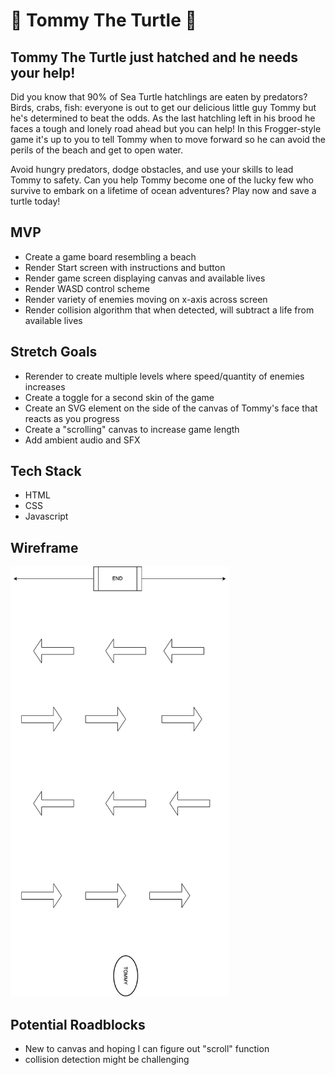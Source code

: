 # 🐢 Tommy The Turtle 🐢

## Tommy The Turtle just hatched and he needs your help!

Did you know that 90% of Sea Turtle hatchlings are eaten by predators? Birds, crabs, fish: everyone is out to get our delicious little guy Tommy but he's determined to beat the odds. As the last hatchling left in his brood he faces a tough and lonely road ahead but you can help! In this Frogger-style game it's up to you to tell Tommy when to move forward so he can avoid the perils of the beach and get to open water.

Avoid hungry predators, dodge obstacles, and use your skills to lead Tommy to safety. Can you help Tommy become one of the lucky few who survive to embark on a lifetime of ocean adventures? Play now and save a turtle today!

## MVP

- Create a game board resembling a beach
- Render Start screen with instructions and button
- Render game screen displaying canvas and available lives
- Render WASD control scheme
- Render variety of enemies moving on x-axis across screen
- Render collision algorithm that when detected, will subtract a life from available lives

## Stretch Goals

- Rerender to create multiple levels where speed/quantity of enemies increases
- Create a toggle for a second skin of the game
- Create an SVG element on the side of the canvas of Tommy's face that reacts as you progress
- Create a "scrolling" canvas to increase game length
- Add ambient audio and SFX

## Tech Stack

- HTML
- CSS
- Javascript

## Wireframe

  <img src="wireframe.png" width="350" title="hover text">

## Potential Roadblocks

- New to canvas and hoping I can figure out "scroll" function
- collision detection might be challenging
